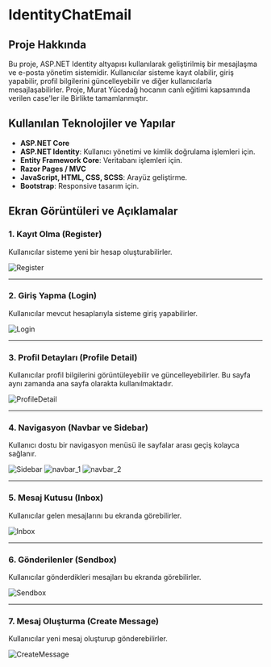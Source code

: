 # IdentityChatEmail

## Proje Hakkında
Bu proje, ASP.NET Identity altyapısı kullanılarak geliştirilmiş bir mesajlaşma ve e-posta yönetim sistemidir. Kullanıcılar sisteme kayıt olabilir, giriş yapabilir, profil bilgilerini güncelleyebilir ve diğer kullanıcılarla mesajlaşabilirler. Proje, Murat Yücedağ hocanın canlı eğitimi kapsamında verilen case'ler ile Birlikte tamamlanmıştır.

## Kullanılan Teknolojiler ve Yapılar
- **ASP.NET Core**
- **ASP.NET Identity**: Kullanıcı yönetimi ve kimlik doğrulama işlemleri için.
- **Entity Framework Core**: Veritabanı işlemleri için.
- **Razor Pages / MVC**
- **JavaScript, HTML, CSS, SCSS**: Arayüz geliştirme.
- **Bootstrap**: Responsive tasarım için.

## Ekran Görüntüleri ve Açıklamalar

### 1. Kayıt Olma (Register)
Kullanıcılar sisteme yeni bir hesap oluşturabilirler.

![Register](https://github.com/user-attachments/assets/3166e42e-822d-4484-b9a4-6bb059a6af52)

---

### 2. Giriş Yapma (Login)
Kullanıcılar mevcut hesaplarıyla sisteme giriş yapabilirler.

![Login](https://github.com/user-attachments/assets/78b7165c-a9aa-4e40-a7c4-f08445a0ee50)

---


### 3. Profil Detayları (Profile Detail)
Kullanıcılar profil bilgilerini görüntüleyebilir ve güncelleyebilirler. Bu sayfa aynı zamanda ana sayfa olarakta kullanılmaktadır.

![ProfileDetail](https://github.com/user-attachments/assets/2256488e-52eb-454c-8030-0583483402ec)


---

### 4. Navigasyon (Navbar ve Sidebar)
Kullanıcı dostu bir navigasyon menüsü ile sayfalar arası geçiş kolayca sağlanır.

![Sidebar](https://github.com/user-attachments/assets/8130febf-d3f5-417f-ad94-ff0f16ce6e1b)
![navbar_1](https://github.com/user-attachments/assets/33ea84d4-6267-410f-9432-abdfa929e964)
![navbar_2](https://github.com/user-attachments/assets/63db82cd-5e36-4594-a5a7-17deff820041)


---

### 5. Mesaj Kutusu (Inbox)
Kullanıcılar gelen mesajlarını bu ekranda görebilirler.

![Inbox](https://github.com/user-attachments/assets/87e29c08-ca2e-476c-8ed3-940129020dbc)

---

### 6. Gönderilenler (Sendbox)
Kullanıcılar gönderdikleri mesajları bu ekranda görebilirler.

![Sendbox](https://github.com/user-attachments/assets/128c11bb-2a18-426a-820f-a6b5efcfc1a6)


---

### 7. Mesaj Oluşturma (Create Message)
Kullanıcılar yeni mesaj oluşturup gönderebilirler.

![CreateMessage](https://github.com/user-attachments/assets/7757d2e7-9343-4c94-958c-4c3297868c8e)


